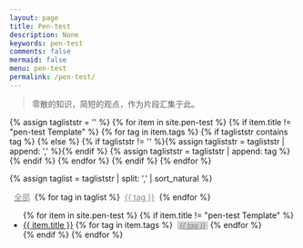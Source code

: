 ```yaml
---
layout: page
title: Pen-test
description: None
keywords: pen-test
comments: false
mermaid: false
menu: pen-test
permalink: /pen-test/
---
```


> 零散的知识，简短的观点，作为片段汇集于此。

{% assign tagliststr = '' %}
{% for item in site.pen-test %}
{% if item.title != "pen-test Template" %}
  {% for tag in item.tags %}
    {% if tagliststr contains tag %}
    {% else %}
      {% if tagliststr != '' %}{% assign tagliststr = tagliststr | append: ',' %}{% endif %}
      {% assign tagliststr = tagliststr | append: tag %}
    {% endif %}
  {% endfor %}
{% endif %}
{% endfor %}

{% assign taglist = tagliststr | split: ',' | sort_natural %}

<a href="{{ site.url }}/pen-test/" style="color:#888;display:inline-block;margin:0 8px;">全部</a>{% for tag in taglist %}<a href="{{ site.url }}/pen-test/?tag={{ tag }}" style="color:#888;display:inline-block;margin:0 8px;">{{ tag }}</a>{% endfor %}

<ul class="listing">
{% for item in site.pen-test %}
{% if item.title != "pen-test Template" %}
<li class="listing-item" tags="{% for tag in item.tags %}{{ tag }} {% endfor %}">
  <a href="{{ site.url }}{{ item.url }}">{{ item.title }}</a>
  {% for tag in item.tags %}
  <a style="font-size:12px;color:gray;font-style:italic;display:inline-block;margin:0 0 0 4px;padding:0 4px;background-color:lightgray;" href="{{ site.url }}/pen-test/?tag={{ tag }}" title="{{ tag }}">{{ tag }}</a>
  {% endfor %}
</li>
{% endif %}
{% endfor %}
</ul>

<script>
jQuery(function() {
    function getUrlParam(name) {
        var reg = new RegExp("(^|&)" + name + "=([^&]*)(&|$)");
        var r = window.location.search.substr(1).match(reg);
        if (r != null) return r[2]; return null;
    }

    var tag = getUrlParam('tag');
    if (tag == undefined || tag === '') {
        return;
    }

    $(".listing-item").each(function() {
        if ($(this).attr('tags').indexOf(tag) < 0) {
            $(this).css('display', 'none');
        }
    });

});
</script>
